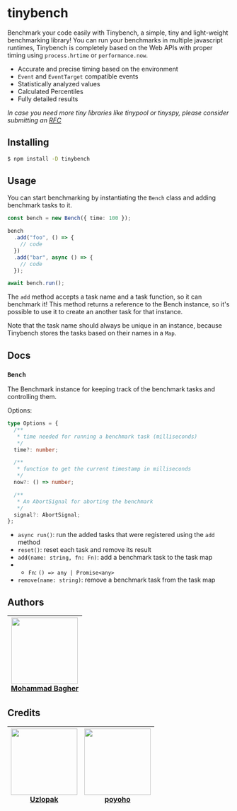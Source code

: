 # tinybench

Benchmark your code easily with Tinybench, a simple, tiny and light-weight
benchmarking library!
You can run your benchmarks in multiple javascript runtimes, Tinybench is
completely based on the Web APIs with proper timing using `process.hrtime` or
`performance.now`.

- Accurate and precise timing based on the environment
- `Event` and `EventTarget` compatible events
- Statistically analyzed values
- Calculated Percentiles
- Fully detailed results

_In case you need more tiny libraries like tinypool or tinyspy, please consider submitting an [RFC](https://github.com/tinylibs/rfcs)_

## Installing

```bash
$ npm install -D tinybench
```

## Usage

You can start benchmarking by instantiating the `Bench` class and adding
benchmark tasks to it.

```ts
const bench = new Bench({ time: 100 });

bench
  .add("foo", () => {
    // code
  })
  .add("bar", async () => {
    // code
  });

await bench.run();
```

The `add` method accepts a task name and a task function, so it can benchmark
it! This method returns a reference to the Bench instance, so it's possible to
use it to create an another task for that instance.

Note that the task name should always be unique in an instance, because Tinybench stores the tasks based
on their names in a `Map`.

## Docs

### `Bench`

The Benchmark instance for keeping track of the benchmark tasks and controlling
them.

Options:

```ts
type Options = {
  /**
   * time needed for running a benchmark task (milliseconds)
   */
  time?: number;

  /**
   * function to get the current timestamp in milliseconds
   */
  now?: () => number;

  /**
   * An AbortSignal for aborting the benchmark
   */
  signal?: AbortSignal;
};
```

- `async run()`: run the added tasks that were registered using the `add` method
- `reset()`: reset each task and remove its result
- `add(name: string, fn: Fn)`: add a benchmark task to the task map
- - `Fn`: `() => any | Promise<any>`
- `remove(name: string)`: remove a benchmark task from the task map





## Authors

| <a href="https://github.com/Aslemammad"> <img width='150' src="https://avatars.githubusercontent.com/u/37929992?v=4" /><br> Mohammad Bagher </a> |
| ------------------------------------------------------------------------------------------------------------------------------------------------ |

## Credits

| <a href="https://github.com/uzploak"> <img width='150' src="https://avatars.githubusercontent.com/u/5059100?v=4" /><br> Uzlopak </a> | <a href="https://github.com/poyoho"> <img width='150' src="https://avatars.githubusercontent.com/u/36070057?v=4" /><br> poyoho </a> |
| ------------------------------------------------------------------------------------------------------------------------------------ | ----------------------------------------------------------------------------------------------------------------------------------- |
